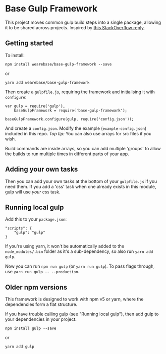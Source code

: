 # Base Gulp Framework
This project moves common gulp build steps into a single package, allowing it to be shared across projects. Inspired by [this StackOverflow reply](https://stackoverflow.com/a/37317351).

## Getting started
To install:

    npm install wearebase/base-gulp-framework --save

or

    yarn add wearebase/base-gulp-framework

Then create a `gulpfile.js`, requiring the framework and initialising it with `configure`:

    var gulp = require('gulp'),
        baseGulpFramework = require('base-gulp-framework');

    baseGulpFramework.configure(gulp, require('config.json'));

And create a `config.json`. Modify the example (`example-config.json`) included in this repo. *Top tip:* You can also use arrays for src files if you wish.

Build commands are inside arrays, so you can add multiple 'groups' to allow the builds to run multiple times in different parts of your app.

## Adding your own tasks
Then you can add your own tasks at the bottom of your `gulpfile.js` if you need them. If you add a 'css' task when one already exists in this module, gulp will use _your_ css task.

## Running local gulp
Add this to your `package.json`:

    "scripts": {
        "gulp": "gulp"
    }

If you're using yarn, it won't be automatically added to the `node_modules/.bin` folder as it's a sub-dependency, so also run `yarn add gulp`.

Now you can run `npm run gulp` (or `yarn run gulp`). To pass flags through, use `yarn run gulp -- --production`.

## Older npm versions
This framework is designed to work with npm v5 or yarn, where the dependencies form a flat structure.

If you have trouble calling gulp (see "Running local gulp"), then add gulp to your dependencies in your project.

    npm install gulp --save
or

    yarn add gulp
